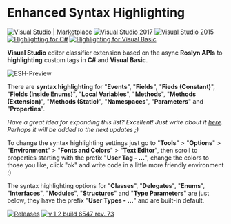 # Enhanced Syntax Highlighting
[![Visual Studio | Marketplace](https://img.shields.io/badge/Visual%20Studio%20%7C%20Marketplace-1.2-green.svg?style=flat-square&colorB=8631C7&logo=data%3Aimage%2Fpng%3Bbase64%2CiVBORw0KGgoAAAANSUhEUgAAABwAAAAcCAYAAAByDd%2BUAAAAGXRFWHRTb2Z0d2FyZQBBZG9iZSBJbWFnZVJlYWR5ccllPAAAAgtJREFUeNq01s9LlEEcx3F3i1gUIkEsWJEiiZR2A0tJXIKuS5cW9GyE%2FgEZCOGC4MEfGB1ClD20Fy%2B6RURQQR4NikBBg06FINopjdZSWNun9%2BA8MD3OjM%2BzPg68Ls%2FM83yY7zwzzxNxHKcq5JbBLeSwcqBXBIboJtac%2FfYdeaQRc8eEHfbD0bdlDOFSJKSSpvAc9YeM%2BxQNIawDz3yEiXZKDYzjesCwdrzAWZ%2Fjy6L2UWTwDbvo97lmbVh3grVFceOgpuMpzljCWpW3MVCgKOl5zdTv4g2uaPquyjI2GMr2GdummorAkqHvBublRnZbUoY1Gu7Jowd7xlVkmlPKlMU6Fj1l%2BIsBWcavlnJNyHJfwG%2FbGqqBk%2BhGSTPY9JA93FfW9zK2TYEnPROOYQ418ixU%2B6s1BSriHgp%2B95F340eUteiVDzS1L0gHCdMFqk28MFuWfvE2LgQ9lkwzFFvlteVtFK0Lr1B3lMA%2FOIeXSPi4%2FzbeoqnSwIvyIE56rn%2FAuOEZ1%2FAOne5OsyZ6toWuzaJWvvIPLON%2Byo9tXLOX%2F9uH04bOkjxnvefogCV0B4%2BxaQvMaTo2cMdyeD88pCplW2ACBeXiezT7%2BDxlK%2FlaqA%2FowxOcDvAfM3SUwEoNBwhcCuOfJotRn2NPhPmbOGaZ2S%2FMIBX2j%2FCEJ2gVI2g5jh9h1yN8RC%2FqvP3%2FBBgAP9DoY%2BErIbwAAAAASUVORK5CYII%3D)](https://marketplace.visualstudio.com/items?itemName=StanislavKuzmichArtStea1th.EnhancedSyntaxHighlighting) [![Visual Studio 2017](https://img.shields.io/badge/Visual%20Studio-2017-green.svg?style=flat-square&colorB=8631C7)](https://marketplace.visualstudio.com/items?itemName=StanislavKuzmichArtStea1th.EnhancedSyntaxHighlighting) [![Visual Studio 2015](https://img.shields.io/badge/Visual%20Studio-2015-green.svg?style=flat-square&colorB=8631C7)](https://marketplace.visualstudio.com/items?itemName=StanislavKuzmichArtStea1th.EnhancedSyntaxHighlighting) [![Highlighting for C#](https://img.shields.io/badge/Highlighting%20for%3A-C%23-green.svg?style=flat-square&colorB=9FB861)](#) [![Highlighting for Visual Basic](https://img.shields.io/badge/Highlighting%20for%3A-Visual%20Basic-blue.svg?style=flat-square&colorB=178BD6)](#)

**Visual Studio** editor classifier extension based on the async **Roslyn APIs** to **highlighting** custom tags in **C#** and **Visual Basic**.

![ESH-Preview](https://raw.githubusercontent.com/Art-Stea1th/Enhanced-Syntax-Highlighting/master/Extension/ASD.ESH/Assets/Preview.png)

There are **syntax highlighting** for "**Events**", "**Fields**", "**Fieds (Constant)**", "**Fields (Inside Enums)**", "**Local Variables**", "**Methods**", "**Methods (Extension)**", "**Methods (Static)**", "**Namespaces**", "**Parameters**" and "**Properties**".

*Have a great idea for expanding this list? Excellent! Just write about it [here](https://github.com/Art-Stea1th/Enhanced-Syntax-Highlighting/issues/7). Perhaps it will be added to the next updates ;)*

To change the syntax highlighting settings just go to "**Tools**" > "**Options**" > "**Environment**" > "**Fonts and Colors**" > "**Text Editor**", then scroll to properties starting with the prefix "**User Tag - ...**", change the colors to those you like, click "ok" and write code in a little more friendly environment ;)

The syntax highlighting options for "**Classes**", "**Delegates**", "**Enums**", "**Interfaces**", "**Modules**", "**Structures**" and "**Type Parameters**" are just below, they have the prefix "**User Types - ...**" and are built-in default.

[![Releases](https://img.shields.io/badge/Releases-All-green.svg?style=flat-square&colorB=9FB861)](https://github.com/Art-Stea1th/Enhanced-Syntax-Highlighting/releases) [![v 1.2 build 6547 rev. 73](https://img.shields.io/badge/v%201.2%20build%206551%20rev.%2038038-Latest-green.svg?style=flat-square&colorB=9FB861)](https://github.com/Art-Stea1th/Enhanced-Syntax-Highlighting/releases/tag/1.2.6551.38038)
